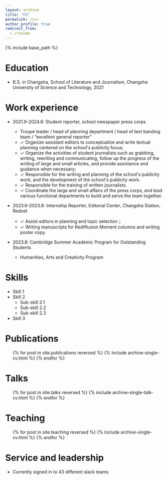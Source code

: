 ```yaml
---
layout: archive
title: "CV"
permalink: /cv/
author_profile: true
redirect_from:
  - /resume
---
```


{% include base_path %}

Education
======
* B.S. in Changsha, School of Literature and Journalism, Changsha University of Science and Technology, 2021

Work experience
======
* 2021.9-2024.6: Student reporter, school newspaper press corps
  * Troupe leader / head of planning department / head of text banding team / “excellent general reporter”
  * ✓ Organize assistant editors to conceptualize and write textual planning centered on the school's publicity focus;
  * ✓ Organize the activities of student journalists such as grabbing, writing, rewriting and communicating, follow up the progress of the writing of large and small articles, and provide assistance and guidance when necessary;
  * ✓ Responsible for the writing and planning of the school's publicity work, and the development of the school's publicity work.
  * ✓ Responsible for the training of written journalists.
  * ✓ Coordinate the large and small affairs of the press corps, and lead various functional departments to build and serve the team together.

* 2023.6-2023.8: Internship Reporter, Editorial Center, Changsha Station, Rednet
  * ✓ Assist editors in planning and topic selection；
  * ✓ Writing manuscripts for Rediffusion Moment columns and writing poster copy.

* 2023.8: Cambridge Summer Academic Program for Outstanding Students 
  * Humanities, Arts and Creativity Program
  
Skills
======
* Skill 1
* Skill 2
  * Sub-skill 2.1
  * Sub-skill 2.2
  * Sub-skill 2.3
* Skill 3

Publications
======
  <ul>{% for post in site.publications reversed %}
    {% include archive-single-cv.html %}
  {% endfor %}</ul>
  
Talks
======
  <ul>{% for post in site.talks reversed %}
    {% include archive-single-talk-cv.html  %}
  {% endfor %}</ul>
  
Teaching
======
  <ul>{% for post in site.teaching reversed %}
    {% include archive-single-cv.html %}
  {% endfor %}</ul>
  
Service and leadership
======
* Currently signed in to 43 different slack teams
